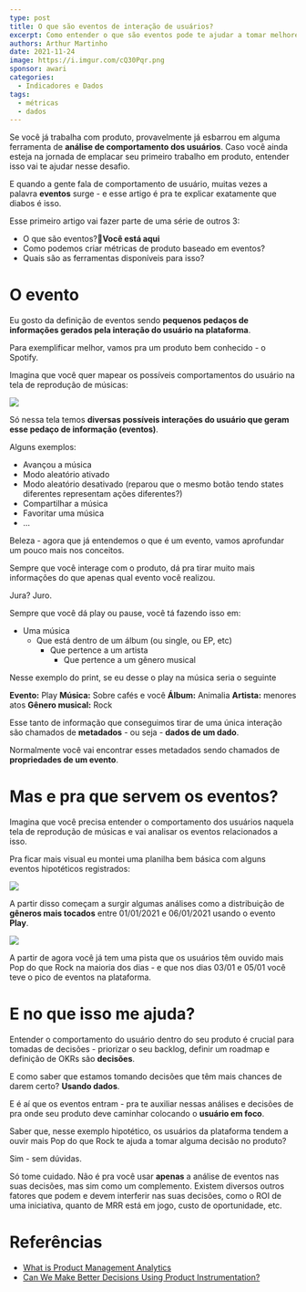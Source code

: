 ```yaml
---
type: post
title: O que são eventos de interação de usuários?
excerpt: Como entender o que são eventos pode te ajudar a tomar melhores decisões no produto
authors: Arthur Martinho
date: 2021-11-24
image: https://i.imgur.com/cQ30Pqr.png
sponsor: awari
categories:
  - Indicadores e Dados
tags:
  - métricas
  - dados
---
```


Se você já trabalha com produto, provavelmente já esbarrou em alguma ferramenta de **análise de comportamento dos usuários**. Caso você ainda esteja na jornada de emplacar seu primeiro trabalho em produto, entender isso vai te ajudar nesse desafio.

E quando a gente fala de comportamento de usuário, muitas vezes a palavra **eventos** surge - e esse artigo é pra te explicar exatamente que diabos é isso.

Esse primeiro artigo vai fazer parte de uma série de outros 3:

* O que são eventos?📍**Você está aqui**
* Como podemos criar métricas de produto baseado em eventos?
* Quais são as ferramentas disponíveis para isso?

# O evento

Eu gosto da definição de eventos sendo **pequenos pedaços de informações gerados pela interação do usuário na plataforma**.

Para exemplificar melhor, vamos pra um produto bem conhecido - o Spotify.

Imagina que você quer mapear os possíveis comportamentos do usuário na tela de reprodução de músicas:

![](/images/posts/o-que-sao-eventos-de-interacao-de-usuarios-1.png)

Só nessa tela temos **diversas possíveis interações do usuário que geram esse pedaço de informação (eventos)**.

Alguns exemplos:

* Avançou a música
* Modo aleatório ativado
* Modo aleatório desativado (reparou que o mesmo botão tendo states diferentes representam ações diferentes?)
* Compartilhar a música
* Favoritar uma música 
* …

Beleza - agora que já entendemos o que é um evento, vamos aprofundar um pouco mais nos conceitos.

Sempre que você interage com o produto, dá pra tirar muito mais informações do que apenas qual evento você realizou.

Jura? Juro.

Sempre que você dá play ou pause, você tá fazendo isso em:

* Uma música
  * Que está dentro de um álbum (ou single, ou EP, etc)
    * Que pertence a um artista
      * Que pertence a um gênero musical

Nesse exemplo do print, se eu desse o play na música seria o seguinte

**Evento:** Play
**Música:** Sobre cafés e você
**Álbum:** Animalia
**Artista:** menores atos
**Gênero musical:** Rock

Esse tanto de informação que conseguimos tirar de uma única interação são chamados de **metadados** - ou seja - **dados de um dado**.

Normalmente você vai encontrar esses metadados sendo chamados de **propriedades de um evento**. 

# Mas e pra que servem os eventos?

Imagina que você precisa entender o comportamento dos usuários naquela tela de reprodução de músicas e vai analisar os eventos relacionados a isso.

Pra ficar mais visual eu montei uma planilha bem básica com alguns eventos hipotéticos registrados:

![](/images/posts/o-que-sao-eventos-de-interacao-de-usuarios-2.png)

A partir disso começam a surgir algumas análises como a distribuição de **gêneros mais tocados** entre 01/01/2021 e 06/01/2021 usando o evento **Play**.

![](/images/posts/o-que-sao-eventos-de-interacao-de-usuarios-3.png)

A partir de agora você já tem uma pista que os usuários têm ouvido mais Pop do que Rock na maioria dos dias - e que nos dias 03/01 e 05/01 você teve o pico de eventos na plataforma.

# E no que isso me ajuda?

Entender o comportamento do usuário dentro do seu produto é crucial para tomadas de decisões - priorizar o seu backlog, definir um roadmap e definição de OKRs são **decisões**.

E como saber que estamos tomando decisões que têm mais chances de darem certo? **Usando dados**. 

E é aí que os eventos entram - pra te auxiliar nessas análises e decisões de pra onde seu produto deve caminhar colocando o **usuário em foco**.

Saber que, nesse exemplo hipotético, os usuários da plataforma tendem a ouvir mais Pop do que Rock te ajuda a tomar alguma decisão no produto?

Sim - sem dúvidas.

Só tome cuidado. Não é pra você usar **apenas** a análise de eventos nas suas decisões, mas sim como um complemento. Existem diversos outros fatores que podem e devem interferir nas suas decisões, como o ROI de uma iniciativa, quanto de MRR está em jogo, custo de oportunidade, etc.

# Referências

* [What is Product Management Analytics](https://mixpanel.com/blog/what-is-product-management-analytics/)
* [Can We Make Better Decisions Using Product Instrumentation?](https://www.theproductfolks.com/blog/can-we-make-better-decisions-using-product-instrumentation)